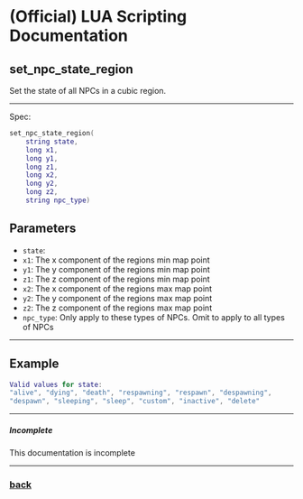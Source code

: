 
# (Official) LUA Scripting Documentation

## set_npc_state_region

Set the state of all NPCs in a cubic region.

___

Spec:

```lua
set_npc_state_region(
	string state,
	long x1,
	long y1,
	long z1,
	long x2,
	long y2,
	long z2,
	string npc_type)
```

## Parameters

- `state`: 
- `x1`: The x component of the regions min map point
- `y1`: The y component of the regions min map point
- `z1`: The z component of the regions min map point
- `x2`: The x component of the regions max map point
- `y2`: The y component of the regions max map point
- `z2`: The z component of the regions max map point
- `npc_type`: Only apply to these types of NPCs. Omit to apply to all types of NPCs

___

## Example

```lua
Valid values for state:
"alive", "dying", "death", "respawning", "respawn", "despawning",
"despawn", "sleeping", "sleep", "custom", "inactive", "delete"
```

___

##### Incomplete

This documentation is incomplete

___

### [back](../npcs)
